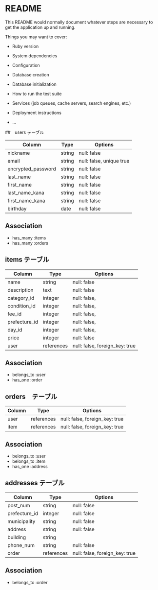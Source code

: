 # README

This README would normally document whatever steps are necessary to get the
application up and running.

Things you may want to cover:

* Ruby version

* System dependencies

* Configuration

* Database creation

* Database initialization

* How to run the test suite

* Services (job queues, cache servers, search engines, etc.)

* Deployment instructions

* ...

##　users テーブル

| Column             | Type     | Options                  |
| ------------------ | -------- | ------------------------ |
| nickname           | string   | null: false              |
| email              | string   | null: false, unique true |
| encrypted_password | string   | null: false              |
| last_name          | string   | null: false              |
| first_name         | string   | null: false              |
| last_name_kana     | string   | null: false              |
| first_name_kana    | string   | null: false              |
| birthday           | date     | null: false              |

## Association
- has_many :items
- has_many :orders

## items テーブル

| Column          | Type       | Options                        |
| --------------- | ---------- | ------------------------------ |
| name            | string     | null: false                    |
| description     | text       | null: false                    |
| category_id     | integer    | null: false,                   |
| condition_id    | integer    | null: false,                   |
| fee_id          | integer    | null: false,                   |
| prefecture_id   | integer    | null: false,                   |
| day_id          | integer    | null: false,                   |
| price           | integer    | null: false                    |
| user            | references | null: false, foreign_key: true |

## Association
- belongs_to :user
- has_one    :order


## orders　テーブル

| Column        | Type         | Options                        |
| ------------- | ------------ | ------------------------------ |
| user          | references   | null: false, foreign_key: true |
| item          | references   | null: false, foreign_key: true |

## Association
- belongs_to :user
- belongs_to :item
- has_one    :address


## addresses テーブル

| Column          | Type       | Options                        |
| --------------- | ---------- | ------------------------------ |
| post_num        | string     | null: false                    |
| prefecture_id   | integer    | null: false                    | 
| municipality    | string     | null: false                    |
| address         | string     | null: false                    |
| building        | string     |                                |
| phone_num       | string     | null: false                    |
| order           | references | null: false, foreign_key: true |

## Association
- belongs_to :order